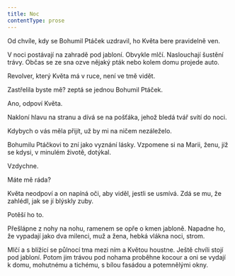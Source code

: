 ```yaml
---
title: Noc
contentType: prose
---
```


<section>

Od chvíle, kdy se Bohumil Ptáček uzdravil, ho Květa bere pravidelně ven.

V noci postávají na zahradě pod jabloní. Obvykle mlčí. Naslouchají šustění trávy. Občas se ze sna ozve nějaký pták nebo kolem domu projede auto.

Revolver, který Květa má v ruce, není ve tmě vidět.

Zastřelila byste mě? zeptá se jednou Bohumil Ptáček.

Ano, odpoví Květa.

Nakloní hlavu na stranu a dívá se na pošťáka, jehož bledá tvář svítí do noci.

Kdybych o vás měla přijít, už by mi na ničem nezáleželo.

Bohumilu Ptáčkovi to zní jako vyznání lásky. Vzpomene si na Marii, ženu, jíž se kdysi, v minulém životě, dotýkal.

Vzdychne.

Máte mě ráda?

Květa neodpoví a on napíná oči, aby viděl, jestli se usmívá. Zdá se mu, že zahlédl, jak se jí blýskly zuby.

Potěší ho to.

Přešlápne z nohy na nohu, ramenem se opře o kmen jabloně. Napadne ho, že vypadají jako dva milenci, muž a žena, hebká vlákna noci, strom.

Mlčí a s blížící se půlnocí tma mezi ním a Květou houstne. Ještě chvíli stojí pod jabloní. Potom jim trávou pod nohama proběhne kocour a oni se vydají k domu, mohutnému a tichému, s bílou fasádou a potemnělými okny.

</section>
